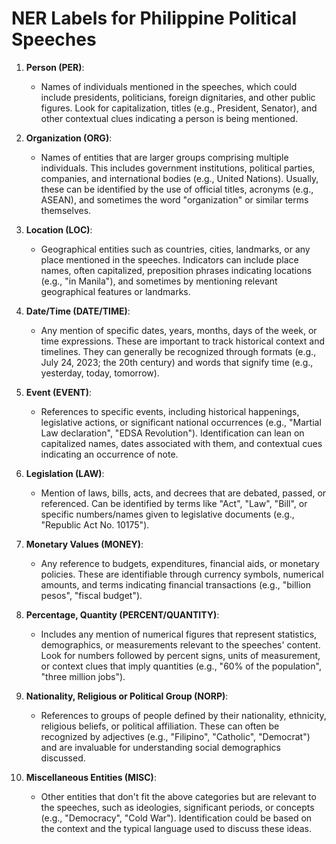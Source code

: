 # NER Labels for Philippine Political Speeches

1. **Person (PER)**:
   - Names of individuals mentioned in the speeches, which could include presidents, politicians, foreign dignitaries, and other public figures. Look for capitalization, titles (e.g., President, Senator), and other contextual clues indicating a person is being mentioned.

2. **Organization (ORG)**:
   - Names of entities that are larger groups comprising multiple individuals. This includes government institutions, political parties, companies, and international bodies (e.g., United Nations). Usually, these can be identified by the use of official titles, acronyms (e.g., ASEAN), and sometimes the word "organization" or similar terms themselves.

3. **Location (LOC)**:
   - Geographical entities such as countries, cities, landmarks, or any place mentioned in the speeches. Indicators can include place names, often capitalized, preposition phrases indicating locations (e.g., "in Manila"), and sometimes by mentioning relevant geographical features or landmarks.

4. **Date/Time (DATE/TIME)**:
   - Any mention of specific dates, years, months, days of the week, or time expressions. These are important to track historical context and timelines. They can generally be recognized through formats (e.g., July 24, 2023; the 20th century) and words that signify time (e.g., yesterday, today, tomorrow).

5. **Event (EVENT)**:
   - References to specific events, including historical happenings, legislative actions, or significant national occurrences (e.g., "Martial Law declaration", "EDSA Revolution"). Identification can lean on capitalized names, dates associated with them, and contextual cues indicating an occurrence of note.

6. **Legislation (LAW)**:
   - Mention of laws, bills, acts, and decrees that are debated, passed, or referenced. Can be identified by terms like "Act", "Law", "Bill", or specific numbers/names given to legislative documents (e.g., "Republic Act No. 10175").

7. **Monetary Values (MONEY)**:
   - Any reference to budgets, expenditures, financial aids, or monetary policies. These are identifiable through currency symbols, numerical amounts, and terms indicating financial transactions (e.g., "billion pesos", "fiscal budget").

8. **Percentage, Quantity (PERCENT/QUANTITY)**:
   - Includes any mention of numerical figures that represent statistics, demographics, or measurements relevant to the speeches' content. Look for numbers followed by percent signs, units of measurement, or context clues that imply quantities (e.g., "60% of the population", "three million jobs").

9. **Nationality, Religious or Political Group (NORP)**:
    - References to groups of people defined by their nationality, ethnicity, religious beliefs, or political affiliation. These can often be recognized by adjectives (e.g., "Filipino", "Catholic", "Democrat") and are invaluable for understanding social demographics discussed.

10. **Miscellaneous Entities (MISC)**:
    - Other entities that don't fit the above categories but are relevant to the speeches, such as ideologies, significant periods, or concepts (e.g., "Democracy", "Cold War"). Identification could be based on the context and the typical language used to discuss these ideas.
